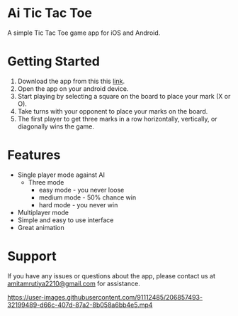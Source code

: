 # Ai Tic Tac Toe

A simple Tic Tac Toe game app for iOS and Android.

# Getting Started

1) Download the app from this this [link](https://drive.google.com/file/d/1WruMb2vWFiU0ucBeFiy8pYDAfJV4Q04v/view?usp=sharing).
2) Open the app on your android device.
3) Start playing by selecting a square on the board to place your mark (X or O).
4) Take turns with your opponent to place your marks on the board.
5) The first player to get three marks in a row horizontally, vertically, or diagonally wins the game.

# Features
- Single player mode against AI
  - Three mode
    - easy mode - you never loose
    - medium mode - 50% chance win
    - hard mode - you never win
- Multiplayer mode
- Simple and easy to use interface
- Great animation

# Support
If you have any issues or questions about the app, please contact us at amitamrutiya2210@gmail.com for assistance.

https://user-images.githubusercontent.com/91112485/206857493-32199489-d66c-407d-87a2-8b058a6bb4e5.mp4

